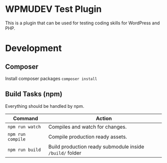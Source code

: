 # WPMUDEV Test Plugin #

This is a plugin that can be used for testing coding skills for WordPress and PHP.

# Development

## Composer
Install composer packages
`composer install`

## Build Tasks (npm)
Everything should be handled by npm.

| Command              | Action                                                 |
|----------------------|--------------------------------------------------------|
| `npm run watch`      | Compiles and watch for changes.                        |
| `npm run compile`    | Compile production ready assets.                       |
| `npm run build`  | Build production ready submodule inside `/build/` folder |
